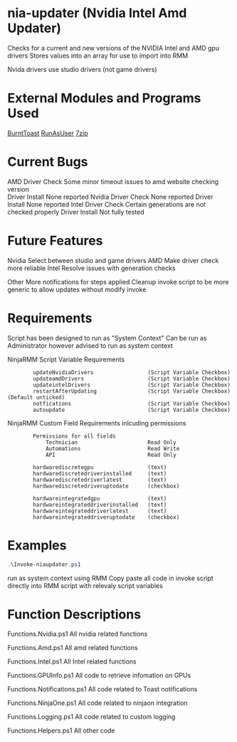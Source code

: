 # nia-updater (Nvidia Intel Amd Updater)
Checks for a current and new versions of the NVIDIA Intel and AMD gpu drivers
Stores values into an array for use to import into RMM

Nvida drivers use studio drivers (not game drivers)

# External Modules and Programs Used
[BurntToast](https://github.com/Windos/BurntToast)
[RunAsUser](https://github.com/KelvinTegelaar/RunAsUser)
[7zip](https://www.7-zip.org/download.html)

# Current Bugs
AMD
    Driver Check        Some minor timeout issues to amd website checking version          
    Driver Install      None reported
Nvidia
    Driver Check        None reported
    Driver Install      None reported
Intel
    Driver Check        Certain generations are not checked properly
    Driver Install      Not fully tested

# Future Features
Nvidia
    Select between studio and game drivers
AMD
    Make driver check more reliable
Intel
    Resolve issues with generation checks

Other
    More notifications for steps applied
    Cleanup invoke script to be more generic to allow updates without modify invoke

# Requirements
Script has been designed to run as "System Context"
Can be run as Administrator however advised to run as system context

NinjaRMM Script Variable Requirements
            
            updateNvidiaDrivers                 (Script Variable Checkbox)
            updateamdDrivers                    (Script Variable Checkbox)
            updateintelDrivers                  (Script Variable Checkbox)
            restartAfterUpdating                (Script Variable Checkbox)(Default unticked)
            notfications                        (Script Variable Checkbox)
            autoupdate                          (Script Variable Checkbox)

NinjaRMM Custom Field Requirements inlcuding permissions
            
            Permissions for all fields
                Technician                      Read Only
                Automations                     Read Write
                API                             Read Only

            hardwarediscretegpu                 (text)
            hardwarediscretedriverinstalled     (text)
            hardwarediscretedriverlatest        (text)
            hardwarediscretedriveruptodate      (checkbox)
        
            hardwareintegratedgpu               (text)
            hardwareintegrateddriverinstalled   (text)
            hardwareintegrateddriverlatest      (text)
            hardwareintegrateddriveruptodate    (checkbox)         

# Examples
```powershell
.\Invoke-niaupdater.ps1
```

run as system context using RMM
Copy paste all code in invoke script directly into RMM script with relevaly script variables

# Function Descriptions
Functions.Nvidia.ps1
    All nvidia related functions

Functions.Amd.ps1
    All amd related functions

Functions.Intel.ps1
    All Intel related functions

Functions.GPUInfo.ps1
    All code to retrieve infomation on GPUs

Functions.Notifications.ps1
    All code related to Toast notifications

Functions.NinjaOne.ps1
    All code related to ninjaon integration

Functions.Logging.ps1
    All code related to custom logging

Functions.Helpers.ps1
    All other code